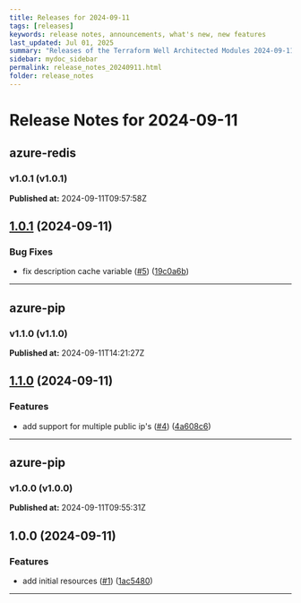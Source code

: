 ```yaml
---
title: Releases for 2024-09-11
tags: [releases]
keywords: release notes, announcements, what's new, new features
last_updated: Jul 01, 2025
summary: "Releases of the Terraform Well Architected Modules 2024-09-11"
sidebar: mydoc_sidebar
permalink: release_notes_20240911.html
folder: release_notes
---
```


# Release Notes for 2024-09-11

## azure-redis
### v1.0.1 (v1.0.1)
**Published at:** 2024-09-11T09:57:58Z

## [1.0.1](https://github.com/CloudNationHQ/terraform-azure-redis/compare/v1.0.0...v1.0.1) (2024-09-11)


### Bug Fixes

* fix description cache variable ([#5](https://github.com/CloudNationHQ/terraform-azure-redis/issues/5)) ([19c0a6b](https://github.com/CloudNationHQ/terraform-azure-redis/commit/19c0a6b4af308084cd2c9ab112256d402176de9a))

---

## azure-pip
### v1.1.0 (v1.1.0)
**Published at:** 2024-09-11T14:21:27Z

## [1.1.0](https://github.com/CloudNationHQ/terraform-azure-pip/compare/v1.0.0...v1.1.0) (2024-09-11)


### Features

* add support for multiple public ip's ([#4](https://github.com/CloudNationHQ/terraform-azure-pip/issues/4)) ([4a608c6](https://github.com/CloudNationHQ/terraform-azure-pip/commit/4a608c65b5e6b27fb4713c7aa7df50c373413b0d))

---

## azure-pip
### v1.0.0 (v1.0.0)
**Published at:** 2024-09-11T09:55:31Z

## 1.0.0 (2024-09-11)


### Features

* add initial resources ([#1](https://github.com/CloudNationHQ/terraform-azure-pip/issues/1)) ([1ac5480](https://github.com/CloudNationHQ/terraform-azure-pip/commit/1ac54803dca498627b3106cf4d518f15fb9ac03d))

---


